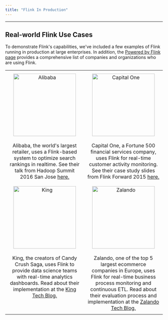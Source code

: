 ```yaml
---
title: "Flink In Production"
---
```


<!-- --------------------------------------------- -->
<!--                Flink in Production
<!-- --------------------------------------------- -->

----

## Real-world Flink Use Cases

<p>To demonstrate Flink's capabilities, we've included a few examples of Flink running in production at large enterprises. In addition, the <a href="https://cwiki.apache.org/confluence/display/FLINK/Powered+by+Flink" target='_blank'>Powered by Flink page</a> provides a comprehensive list of companies and organizations who are using Flink.</p>

<style>
   th, td {
   padding: 10px;
   }
</style>
<table width="800" align="center" border="0">
   <tr>
      <td width="50%" align="center" valign="center">
         <img src="{{ site.baseurl }}/img/alibaba-logo.png" width="200"  alt="Alibaba" />
      </td>
      <td width="50%" align="center" valign="center">
         <img src="{{ site.baseurl }}/img/capital-one-logo.png" width="200"  alt="Capital One" />
      </td>
   </tr>
   <tr>
      <td width="50%" align="center" valign="top">
         Alibaba, the world's largest retailer, uses a Flink-based system to optimize search rankings in realtime. See their talk from Hadoop Summit 2016 San Jose <a href="https://www.youtube.com/watch?v=_Nw8NTdIq9A" target='_blank'>here.</a>
      </td>
      <td width="50%" align="center" valign="top">
         Capital One, a Fortune 500 financial services company, uses Flink for real-time customer activity monitoring. See their case study slides from Flink Forward 2015 <a href="http://www.slideshare.net/FlinkForward/flink-case-study-capital-one" target='_blank'>here.</a>
      </td>
   </tr>
   <tr>
      <td width="50%" align="center" valign="center">
         <img src="{{ site.baseurl }}/img/king-logo.png" width="200" alt="King" />
      </td>
      <td width="50%" align="center" valign="center">
         <img src="{{ site.baseurl }}/img/zalando-logo.png" width="200" alt="Zalando" />
      </td>
   </tr>
   <tr>
      <td width="50%" align="center" valign="top">
         King, the creators of Candy Crush Saga, uses Flink to provide data science teams with real-time analytics dashboards. Read about their implementation at the <a href="https://techblog.king.com/rbea-scalable-real-time-analytics-king/" target='_blank'>King Tech Blog.</a>
      </td>
      <td width="50%" align="center" valign="top">
         Zalando, one of the top 5 largest ecommerce companies in Europe, uses Flink for real-time business process monitoring and continuous ETL. Read about their evaluation process and implementation at the <a href="https://tech.zalando.de/blog/apache-showdown-flink-vs.-spark/" target='_blank'>Zalando Tech Blog.</a> 
      </td>
   </tr>
</table>